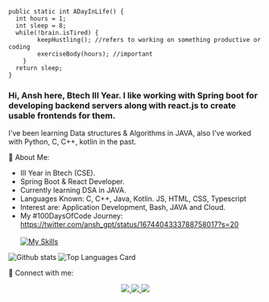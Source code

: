 ```
public static int ADayInLife() {
  int hours = 1;
  int sleep = 8;
  while(!brain.isTired) {
        keepHustling(); //refers to working on something productive or coding
        exerciseBody(hours); //important
    }
  return sleep;
}
```

### Hi, Ansh here, Btech III Year. I like working with Spring boot for developing backend servers along with react.js to create usable frontends for them. 
I've been learning Data structures & Algorithms in JAVA, also I've worked with Python, C, C++, kotlin in the past.

🚀 About Me:<br />
- III Year in Btech (CSE).<br />
- Spring Boot & React Developer.<br />
- Currently learning DSA in JAVA.<br/>
- Languages Known: C, C++, Java, Kotlin. JS, HTML, CSS, Typescript<br />
- Interest are: Application Development, Bash, JAVA and Cloud.<br />
- My #100DaysOfCode Journey: https://twitter.com/ansh_gpt/status/1674404333788758017?s=20 <br/> <br/>
[![My Skills](https://skills.thijs.gg/icons?i=react,spring,java,kotlin,cpp,c,js,html,css,py,git,docker,kubernates)](https://skills.thijs.gg)

![Github stats](https://github-readme-stats.vercel.app/api?username=AnshGupta01&theme=highcontrast&show_icons=true&count_private=true) 
![Top Languages Card](https://github-readme-stats.vercel.app/api/top-langs/?username=AnshGupta01&layout=compact&theme=highcontrast)

🔗 Connect with me:

<div id="badges" align="center">
  <a href= "https://www.linkedin.com/in/anshexe/">
   <img src="https://img.shields.io/badge/LinkedIn-0077B5?style=for-the-badge&logo=linkedin&logoColor=white"/>
  </a>
 
 <a href = "https://twitter.com/ansh_gpt"/>
 <img src ="https://img.shields.io/badge/Twitter-1DA1F2?style=for-the-badge&logo=twitter&logoColor=white"/>
 </a>
 <!--
 <a href = "https://leetcode.com/Shanmukhi_kairuppala/">
 <img src ="https://img.shields.io/badge/-LeetCode-FFA116?style=for-the-badge&logo=LeetCode&logoColor=black"/>
 </a>

 <a href = "https://www.hackerrank.com/21241A05M7">
 <img src ="https://img.shields.io/badge/-Hackerrank-2EC866?style=for-the-badge&logo=HackerRank&logoColor=white"/>
 </a>

  <a href = "https://codeforces.com/profile/Shanmukhi_21241A05M7">
 <img src ="https://img.shields.io/badge/Codeforces-445f9d?style=for-the-badge&logo=Codeforces&logoColor=white"/>
 </a>

  <a href = "https://www.codechef.com/users/shanmukhi_05m7">
 <img src ="https://img.shields.io/badge/-CodeChef-5B4638?style=for-the-badge&logo=CodeChef&logoColor=white"/>
 </a> 
 -->
 
 <a href = "https://AnshG2003@gmail.com">
<img src = "https://img.shields.io/badge/Gmail-D14836?style=for-the-badge&logo=gmail&logoColor=white"/>
</div>
